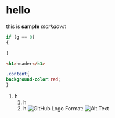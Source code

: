 # hello
this is **sample** _markdown_
```javascript
if (g == 0)
{

}
```
```html
<h1>header</h1>
```
```css
.content{
background-color:red;
}
```
1. h
   1. h
   1. h
![GitHub Logo](/images/logo.png)
Format: ![Alt Text](url)
